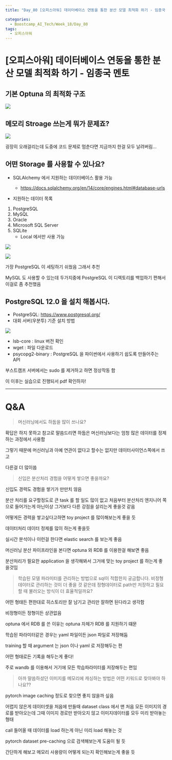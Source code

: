 ```yaml
---
title: "Day_80 [오피스아워] 데이터베이스 연동을 통한 분산 모델 최적화 하기 - 임종국 멘토"

categories:
  - Boostcamp_AI_Tech/Week_18/Day_80
tags:
  - 오피스아워
---
```

  
# [오피스아워] 데이터베이스 연동을 통한 분산 모델 최적화 하기 - 임종국 멘토

## 기본 Optuna 의 최적화 구조

![]({{site.url}}/assets/images/boostcamp/ab2b8ce7.png)

## 메모리 Stroage 쓰는게 뭐가 문제죠?

![]({{site.url}}/assets/images/boostcamp/e34e86b1.png)

굉장히 오래걸리는데 도중에 코드 문제로 멈춘다면 지금까지 한걸 모두 날려버림...

## 어떤 Storage 를 사용할 수 있나요?

- SQLAlchemy 에서 지원하는 데이터베이스 활용 가능
  - https://docs.sqlalchemy.org/en/14/core/engines.html#database-urls

- 지원하는 데이터 목록
1. PostgreSQL
2. MySQL
3. Oracle
4. Microsoft SQL Server
5. SQLite
   - Local 에서만 사용 가능

![]({{site.url}}/assets/images/boostcamp/8cf3e3a4.png)

![]({{site.url}}/assets/images/boostcamp/6897ab4a.png)

가장 PostgreSQL 이 세팅하기 쉬웠음 그래서 추천

MySQL 도 사용할 수 있는데 두가지중에 PostgreSQL 이 디렉토리를 백업하기 편해서 이걸로 좀 추천했음

## PostgreSQL 12.0 을 설치 해봅시다.

- PostgreSQL: https://www.postgresql.org/
- 대회 서버(우분투) 기준 설치 방법

![]({{site.url}}/assets/images/boostcamp/15d53f2e.png)

- lsb-core : linux 버전 확인
- wget : 파일 다운로드
- psycopg2-binary : PostgreSQL 을 파이썬에서 사용하기 쉽도록 만들어주는 API

부스트캠프 서버에서는 sudo 를 제거하고 하면 정상작동 함

이 이후는 실습으로 진행되서 pdf 확인하자!

---

# Q&A

> 머신러닝에서도 하둡을 많이 쓰나요?

확답은 하지 못하고 참고로 말씀드리면 하둡은 머신러닝보다는 엄청 많은 데이터를 정제하는 과정에서 사용함

그렇기 때문에 머신러닝과 아예 연관이 없다고 할수는 없지만 데이터사이언스쪽에서 쓰고

다른걸 더 많이씀

> 신입은 분산처리 경험을 어떻게 쌓으면 좋을까요?

신입도 경력도 경험을 쌓기가 만만치 않음

분산 처리를 요구할정도로 큰 task 를 할 일도 많이 없고 처음부터 분산처리 엔지니어 쪽으로 들어가는게 아닌이상 그거보다
다른 강점을 살리는게 좋을것 같음

어떻게든 경력을 쌓고싶다고하면 toy project 를 많이해보는게 좋을 듯

데이터처리 데이터 정제를 많이 하는게 좋을듯

실시간 분석이나 이런걸 한다면 elastic search 를 보는게 좋음

머신러닝 분산 파이프라인을 본다면 optuna 와 RDB 를 이용한걸 해보면 좋음

분산처리가 필요한 application 을 생각해봐서 그거에 맞는 toy project 를 하는게 좋을것임

> 학습된 모델 파라미터를 관리하는 방법으로 sql이 적합한지 궁금합니다. 비정형데이터로 관리하는 것이 더 좋을 것 같은데 정형데이터로 
path만 저장하고 필요할 때 불러오는 방식이 더 효율적일까요?

어떤 형태든 편한대로 히스토리만 잘 남기고 관리만 잘하면 된다라고 생각함

비정형이든 정형이든 상관없음

optuna 에서 RDB 를 쓴 이유는 optuna 자체가 RDB 를 지원하기 떄문

학습된 파라미터같은 경우는 yaml 파일이든 json 파일로 저장해둠

training 할 때 argument 는 json 이나 yaml 로 저장해두는 편

어떤 형태로든 기록을 해두는게 좋다!

주로 wandb 를 이용해서 거기에 모든 학습파라미터를 저장해두는 편임

> 아까 말씀하셨던 이미지를 메모리에 캐싱하는 방법은 어떤 키워드로 찾아봐야 하나요??

pytorch image caching 정도로 찾으면 좋지 않을까 싶음

어렵지 않은게 데이터셋을 처음에 만들때 dataset class 에서 맨 처음 모든 이미지의 경로를 받아오는데 그때 이미지 경로만 받아오지 않고 이미지데이터를
모두 미리 받아놓는 형태

call 들어올 때 데이터를 load 하는게 아닌 미리 load 해놓는 것

pytorch dataset pre-caching 으로 검색해보는게 도움이 될 듯

간단하게 해보고 메모리 사용량이 어떻게 되는지 확인해보는게 좋을 듯



